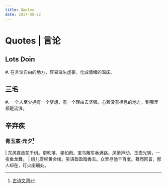 ```yaml
---
title: Quotes
date: 2017-05-22
---
```


Quotes | 言论
=============

Lots Doin
---------

#. 在言论自由的地方，容易滋生虚妄，化成情绪的温床。

三毛
----

#. 一个人至少拥有一个梦想，有一个理由去坚强。心若没有栖息的地方，到哪里都是流浪。

辛弃疾
------

### 青玉案·元夕[^1]

| 东风夜放花千树。更吹落、星如雨。宝马雕车香满路。凤箫声动、玉壶光转，一夜鱼龙舞。
| 蛾儿雪柳黄金缕。笑语盈盈暗香去。众里寻他千百度。蓦然回首，那人却在，灯火阑珊处。

[^1]:[古诗文网](http://so.gushiwen.org/view_57601.aspx)
